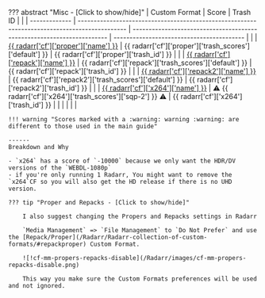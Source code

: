 ??? abstract "Misc - [Click to show/hide]"
| Custom Format | Score                                                                                         | Trash ID                                                                |                                           |
| ------------- | --------------------------------------------------------------------------------------------- | ---------------------------------------------------------------------- | ----------------------------------------- |
|               | [{{ radarr['cf']['proper']['name'] }}](/Radarr/Radarr-collection-of-custom-formats/#proper)   | {{ radarr['cf']['proper']['trash_scores']['default'] }}                 | {{ radarr['cf']['proper']['trash_id'] }}  |
|               | [{{ radarr['cf']['repack']['name'] }}](/Radarr/Radarr-collection-of-custom-formats/#repack)   | {{ radarr['cf']['repack']['trash_scores']['default'] }}                 | {{ radarr['cf']['repack']['trash_id'] }}  |
|               | [{{ radarr['cf']['repack2']['name'] }}](/Radarr/Radarr-collection-of-custom-formats/#repack2) | {{ radarr['cf']['repack2']['trash_scores']['default'] }}                | {{ radarr['cf']['repack2']['trash_id'] }} |
|               | [{{ radarr['cf']['x264']['name'] }}](/Radarr/Radarr-collection-of-custom-formats/#x264)       | :warning: {{ radarr['cf']['x264']['trash_scores']['sqp-2'] }} :warning: | {{ radarr['cf']['x264']['trash_id'] }}    |
|               |                                                                                               |                                                                         |                                           |

    !!! warning "Scores marked with a :warning: warning :warning: are different to those used in the main guide"

    ------
    Breakdown and Why

    - `x264` has a score of `-10000` because we only want the HDR/DV versions of the `WEBDL-1080p`
    - if you're only running 1 Radarr, You might want to remove the `x264`CF so you will also get the HD release if there is no UHD version.

    ??? tip "Proper and Repacks - [Click to show/hide]"

        I also suggest changing the Propers and Repacks settings in Radarr

        `Media Management` => `File Management` to `Do Not Prefer` and use the [Repack/Proper](/Radarr/Radarr-collection-of-custom-formats/#repackproper) Custom Format.

        ![!cf-mm-propers-repacks-disable](/Radarr/images/cf-mm-propers-repacks-disable.png)

        This way you make sure the Custom Formats preferences will be used and not ignored.
